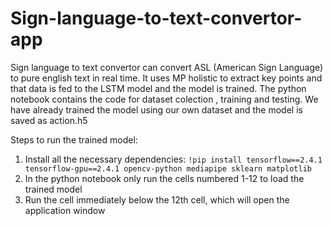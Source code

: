 
# Sign-language-to-text-convertor-app
Sign language  to text convertor can convert ASL (American Sign Language) to pure english text in real time. It uses MP holistic to extract key points and that data is fed to the LSTM model and the model is trained. 
The python notebook contains the code for dataset colection , training and testing. We have already trained the model using our own dataset and the model is saved as action.h5

Steps to run the trained model:
1. Install all the necessary dependencies: ```!pip install tensorflow==2.4.1 tensorflow-gpu==2.4.1 opencv-python mediapipe sklearn matplotlib```
2. In the python notebook only run the cells numbered 1-12 to load the trained model
3. Run the cell immediately below the 12th cell, which will open the application window
 

